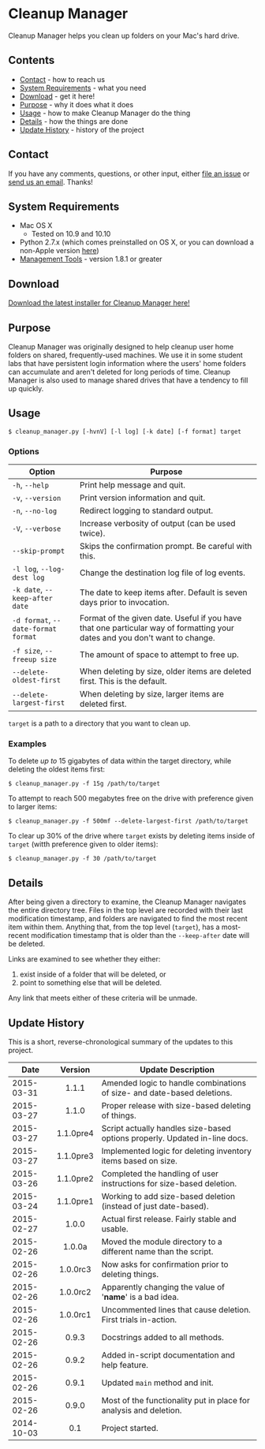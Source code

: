 Cleanup Manager
===============

Cleanup Manager helps you clean up folders on your Mac's hard drive.

## Contents

* [Contact](#contact) - how to reach us
* [System Requirements](#system-requirements) - what you need
* [Download](#download) - get it here!
* [Purpose](#purpose) - why it does what it does
* [Usage](#usage) - how to make Cleanup Manager do the thing
* [Details](#details) - how the things are done
* [Update History](#update-history) - history of the project

## Contact

If you have any comments, questions, or other input, either [file an issue](../../issues) or [send us an email](mailto:mlib-its-mac-github@lists.utah.edu). Thanks!

## System Requirements

* Mac OS X
  * Tested on 10.9 and 10.10
* Python 2.7.x (which comes preinstalled on OS X, or you can download a non-Apple version [here](https://www.python.org/download/))
* [Management Tools](https://github.com/univ-of-utah-marriott-library-apple/management_tools) - version 1.8.1 or greater

## Download

[Download the latest installer for Cleanup Manager here!](../../releases/)

## Purpose

Cleanup Manager was originally designed to help cleanup user home folders on shared, frequently-used machines. We use it in some student labs that have persistent login information where the users' home folders can accumulate and aren't deleted for long periods of time. Cleanup Manager is also used to manage shared drives that have a tendency to fill up quickly.

## Usage

```
$ cleanup_manager.py [-hvnV] [-l log] [-k date] [-f format] target
```

### Options

| Option                                | Purpose                                                                       |
|---------------------------------------|-------------------------------------------------------------------------------|
| `-h`, `--help`                        | Print help message and quit.                                                  |
| `-v`, `--version`                     | Print version information and quit.                                           |
| `-n`, `--no-log`                      | Redirect logging to standard output.                                          |
| `-V`, `--verbose`                     | Increase verbosity of output (can be used twice).                             |
| `--skip-prompt`                       | Skips the confirmation prompt. Be careful with this.                          |
| `-l log`, `--log-dest log`            | Change the destination log file of log events.                                |
| `-k date`, `--keep-after date`        | The date to keep items after. Default is seven days prior to invocation.      |
| `-d format`, `--date-format format`   | Format of the given date. Useful if you have that one particular way of formatting your dates and you don't want to change. |
| `-f size`, `--freeup size`            | The amount of space to attempt to free up.                                    |
| `--delete-oldest-first`               | When deleting by size, older items are deleted first. This is the default.    |
| `--delete-largest-first`              | When deleting by size, larger items are deleted first.                        |

`target` is a path to a directory that you want to clean up.

### Examples

To delete *up to* 15 gigabytes of data within the target directory, while deleting the oldest items first:

```
$ cleanup_manager.py -f 15g /path/to/target
```

To attempt to reach 500 megabytes free on the drive with preference given to larger items:

```
$ cleanup_manager.py -f 500mf --delete-largest-first /path/to/target
```

To clear up 30% of the drive where `target` exists by deleting items inside of `target` (witth preference given to older items):

```
$ cleanup_manager.py -f 30 /path/to/target
```

## Details

After being given a directory to examine, the Cleanup Manager navigates the entire directory tree. Files in the top level are recorded with their last modification timestamp, and folders are navigated to find the most recent item within them. Anything that, from the top level (`target`), has a most-recent modification timestamp that is older than the `--keep-after` date will be deleted.

Links are examined to see whether they either:

1. exist inside of a folder that will be deleted, or
2. point to something else that will be deleted.

Any link that meets either of these criteria will be unmade.

## Update History

This is a short, reverse-chronological summary of the updates to this project.

| Date       | Version   | Update Description                                                           |
|------------|:---------:|------------------------------------------------------------------------------|
| 2015-03-31 | 1.1.1     | Amended logic to handle combinations of size- and date-based deletions.      |
| 2015-03-27 | 1.1.0     | Proper release with size-based deleting of things.                           |
| 2015-03-27 | 1.1.0pre4 | Script actually handles size-based options properly. Updated in-line docs.   |
| 2015-03-27 | 1.1.0pre3 | Implemented logic for deleting inventory items based on size.                |
| 2015-03-26 | 1.1.0pre2 | Completed the handling of user instructions for size-based deletion.         |
| 2015-03-24 | 1.1.0pre1 | Working to add size-based deletion (instead of just date-based).             |
| 2015-02-27 | 1.0.0     | Actual first release. Fairly stable and usable.                              |
| 2015-02-26 | 1.0.0a    | Moved the module directory to a different name than the script.              |
| 2015-02-26 | 1.0.0rc3  | Now asks for confirmation prior to deleting things.                          |
| 2015-02-26 | 1.0.0rc2  | Apparently changing the value of '__name__' is a bad idea.                   |
| 2015-02-26 | 1.0.0rc1  | Uncommented lines that cause deletion. First trials in-action.               |
| 2015-02-26 | 0.9.3     | Docstrings added to all methods.                                             |
| 2015-02-26 | 0.9.2     | Added in-script documentation and help feature.                              |
| 2015-02-26 | 0.9.1     | Updated `main` method and init.                                              |
| 2015-02-26 | 0.9.0     | Most of the functionality put in place for analysis and deletion.            |
| 2014-10-03 | 0.1       | Project started.                                                             |
